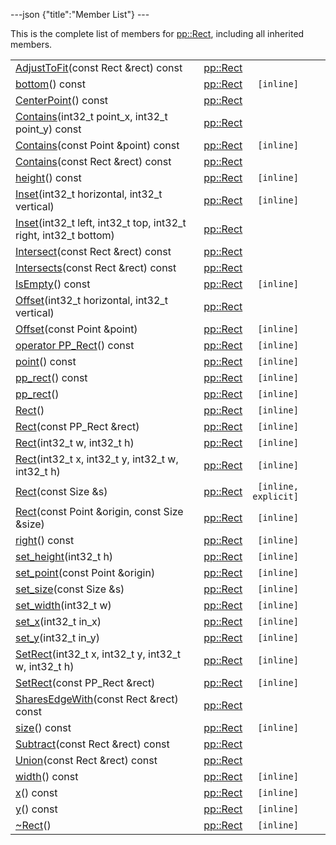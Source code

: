 ---json {"title":"Member List"} ---

This is the complete list of members for <a href="/docs/native-client/pepper_dev/cpp/classpp_1_1_rect/" class="el">pp::Rect</a>, including all inherited members.

<table><tbody><tr class="odd"><td><a href="/docs/native-client/pepper_dev/cpp/classpp_1_1_rect#aa6d25f1179956e0ee13467e10d169bbc" class="el">AdjustToFit</a>(const Rect &amp;rect) const</td><td><a href="/docs/native-client/pepper_dev/cpp/classpp_1_1_rect/" class="el">pp::Rect</a></td><td></td></tr><tr class="even"><td><a href="/docs/native-client/pepper_dev/cpp/classpp_1_1_rect#a2554e9d4a85d5741dd3cc4e121a15643" class="el">bottom</a>() const</td><td><a href="/docs/native-client/pepper_dev/cpp/classpp_1_1_rect/" class="el">pp::Rect</a></td><td><code> [inline]</code></td></tr><tr class="odd"><td><a href="/docs/native-client/pepper_dev/cpp/classpp_1_1_rect#a86ceef39ee91844a877554a2e72bf49f" class="el">CenterPoint</a>() const</td><td><a href="/docs/native-client/pepper_dev/cpp/classpp_1_1_rect/" class="el">pp::Rect</a></td><td></td></tr><tr class="even"><td><a href="/docs/native-client/pepper_dev/cpp/classpp_1_1_rect#aae5394eb09b76d2ef7c9251b1e738a3f" class="el">Contains</a>(int32_t point_x, int32_t point_y) const</td><td><a href="/docs/native-client/pepper_dev/cpp/classpp_1_1_rect/" class="el">pp::Rect</a></td><td></td></tr><tr class="odd"><td><a href="/docs/native-client/pepper_dev/cpp/classpp_1_1_rect#a9386508708c88be8820bd19eedbd1862" class="el">Contains</a>(const Point &amp;point) const</td><td><a href="/docs/native-client/pepper_dev/cpp/classpp_1_1_rect/" class="el">pp::Rect</a></td><td><code> [inline]</code></td></tr><tr class="even"><td><a href="/docs/native-client/pepper_dev/cpp/classpp_1_1_rect#a419d8b63aafcb6626538969abcc7573a" class="el">Contains</a>(const Rect &amp;rect) const</td><td><a href="/docs/native-client/pepper_dev/cpp/classpp_1_1_rect/" class="el">pp::Rect</a></td><td></td></tr><tr class="odd"><td><a href="/docs/native-client/pepper_dev/cpp/classpp_1_1_rect#ab7e196b0fba7f34246bf8106f562ff34" class="el">height</a>() const</td><td><a href="/docs/native-client/pepper_dev/cpp/classpp_1_1_rect/" class="el">pp::Rect</a></td><td><code> [inline]</code></td></tr><tr class="even"><td><a href="/docs/native-client/pepper_dev/cpp/classpp_1_1_rect#a83e4d334a41b6d612f1f18ea958767f7" class="el">Inset</a>(int32_t horizontal, int32_t vertical)</td><td><a href="/docs/native-client/pepper_dev/cpp/classpp_1_1_rect/" class="el">pp::Rect</a></td><td><code> [inline]</code></td></tr><tr class="odd"><td><a href="/docs/native-client/pepper_dev/cpp/classpp_1_1_rect#a17d964545980ac3ae785ef4484c5315a" class="el">Inset</a>(int32_t left, int32_t top, int32_t right, int32_t bottom)</td><td><a href="/docs/native-client/pepper_dev/cpp/classpp_1_1_rect/" class="el">pp::Rect</a></td><td></td></tr><tr class="even"><td><a href="/docs/native-client/pepper_dev/cpp/classpp_1_1_rect#af903bf60faa68544372f5a58b00144aa" class="el">Intersect</a>(const Rect &amp;rect) const</td><td><a href="/docs/native-client/pepper_dev/cpp/classpp_1_1_rect/" class="el">pp::Rect</a></td><td></td></tr><tr class="odd"><td><a href="/docs/native-client/pepper_dev/cpp/classpp_1_1_rect#a32a682a28a1de0b7fa5793a3660514b0" class="el">Intersects</a>(const Rect &amp;rect) const</td><td><a href="/docs/native-client/pepper_dev/cpp/classpp_1_1_rect/" class="el">pp::Rect</a></td><td></td></tr><tr class="even"><td><a href="/docs/native-client/pepper_dev/cpp/classpp_1_1_rect#a8092af1866d23f91f517058b4f612eb5" class="el">IsEmpty</a>() const</td><td><a href="/docs/native-client/pepper_dev/cpp/classpp_1_1_rect/" class="el">pp::Rect</a></td><td><code> [inline]</code></td></tr><tr class="odd"><td><a href="/docs/native-client/pepper_dev/cpp/classpp_1_1_rect#a3c39cdfe70b05c4cb172848daf4cd093" class="el">Offset</a>(int32_t horizontal, int32_t vertical)</td><td><a href="/docs/native-client/pepper_dev/cpp/classpp_1_1_rect/" class="el">pp::Rect</a></td><td></td></tr><tr class="even"><td><a href="/docs/native-client/pepper_dev/cpp/classpp_1_1_rect#a8fdc680fc8d23ca24f5a10ec93db3414" class="el">Offset</a>(const Point &amp;point)</td><td><a href="/docs/native-client/pepper_dev/cpp/classpp_1_1_rect/" class="el">pp::Rect</a></td><td><code> [inline]</code></td></tr><tr class="odd"><td><a href="/docs/native-client/pepper_dev/cpp/classpp_1_1_rect#a02e46c92ffedee393caff7ae0f7aca2f" class="el">operator PP_Rect</a>() const</td><td><a href="/docs/native-client/pepper_dev/cpp/classpp_1_1_rect/" class="el">pp::Rect</a></td><td><code> [inline]</code></td></tr><tr class="even"><td><a href="/docs/native-client/pepper_dev/cpp/classpp_1_1_rect#ad4d6b9c43472620d8363cbe091f8c5b3" class="el">point</a>() const</td><td><a href="/docs/native-client/pepper_dev/cpp/classpp_1_1_rect/" class="el">pp::Rect</a></td><td><code> [inline]</code></td></tr><tr class="odd"><td><a href="/docs/native-client/pepper_dev/cpp/classpp_1_1_rect#adf531599805a31e63098782c3108c0e0" class="el">pp_rect</a>() const</td><td><a href="/docs/native-client/pepper_dev/cpp/classpp_1_1_rect/" class="el">pp::Rect</a></td><td><code> [inline]</code></td></tr><tr class="even"><td><a href="/docs/native-client/pepper_dev/cpp/classpp_1_1_rect#af278a4ae7b2a1af26a7cc8d4f0b629e6" class="el">pp_rect</a>()</td><td><a href="/docs/native-client/pepper_dev/cpp/classpp_1_1_rect/" class="el">pp::Rect</a></td><td><code> [inline]</code></td></tr><tr class="odd"><td><a href="/docs/native-client/pepper_dev/cpp/classpp_1_1_rect#a839431b4022e2ebdba8472444035401a" class="el">Rect</a>()</td><td><a href="/docs/native-client/pepper_dev/cpp/classpp_1_1_rect/" class="el">pp::Rect</a></td><td><code> [inline]</code></td></tr><tr class="even"><td><a href="/docs/native-client/pepper_dev/cpp/classpp_1_1_rect#a1625c1989e873e231cac08fe0877df4a" class="el">Rect</a>(const PP_Rect &amp;rect)</td><td><a href="/docs/native-client/pepper_dev/cpp/classpp_1_1_rect/" class="el">pp::Rect</a></td><td><code> [inline]</code></td></tr><tr class="odd"><td><a href="/docs/native-client/pepper_dev/cpp/classpp_1_1_rect#a46617cae1905a1793ecc9ea0d2dd64e6" class="el">Rect</a>(int32_t w, int32_t h)</td><td><a href="/docs/native-client/pepper_dev/cpp/classpp_1_1_rect/" class="el">pp::Rect</a></td><td><code> [inline]</code></td></tr><tr class="even"><td><a href="/docs/native-client/pepper_dev/cpp/classpp_1_1_rect#a0d444f7609de3ba609a80c232aa7c857" class="el">Rect</a>(int32_t x, int32_t y, int32_t w, int32_t h)</td><td><a href="/docs/native-client/pepper_dev/cpp/classpp_1_1_rect/" class="el">pp::Rect</a></td><td><code> [inline]</code></td></tr><tr class="odd"><td><a href="/docs/native-client/pepper_dev/cpp/classpp_1_1_rect#ac2a745a2ef59463bf9f17814035f27dd" class="el">Rect</a>(const Size &amp;s)</td><td><a href="/docs/native-client/pepper_dev/cpp/classpp_1_1_rect/" class="el">pp::Rect</a></td><td><code> [inline, explicit]</code></td></tr><tr class="even"><td><a href="/docs/native-client/pepper_dev/cpp/classpp_1_1_rect#a8c4b37a52ccf96670b6ca1f732af07fe" class="el">Rect</a>(const Point &amp;origin, const Size &amp;size)</td><td><a href="/docs/native-client/pepper_dev/cpp/classpp_1_1_rect/" class="el">pp::Rect</a></td><td><code> [inline]</code></td></tr><tr class="odd"><td><a href="/docs/native-client/pepper_dev/cpp/classpp_1_1_rect#a83ecc36b001f2c24d99e3088d1cc45a2" class="el">right</a>() const</td><td><a href="/docs/native-client/pepper_dev/cpp/classpp_1_1_rect/" class="el">pp::Rect</a></td><td><code> [inline]</code></td></tr><tr class="even"><td><a href="/docs/native-client/pepper_dev/cpp/classpp_1_1_rect#a7f816974533715510bfbe1a77bf09e98" class="el">set_height</a>(int32_t h)</td><td><a href="/docs/native-client/pepper_dev/cpp/classpp_1_1_rect/" class="el">pp::Rect</a></td><td><code> [inline]</code></td></tr><tr class="odd"><td><a href="/docs/native-client/pepper_dev/cpp/classpp_1_1_rect#aa099aad16ade23466364968d1cfbb68e" class="el">set_point</a>(const Point &amp;origin)</td><td><a href="/docs/native-client/pepper_dev/cpp/classpp_1_1_rect/" class="el">pp::Rect</a></td><td><code> [inline]</code></td></tr><tr class="even"><td><a href="/docs/native-client/pepper_dev/cpp/classpp_1_1_rect#a484a54bc72ce43eae283dd04d5258a42" class="el">set_size</a>(const Size &amp;s)</td><td><a href="/docs/native-client/pepper_dev/cpp/classpp_1_1_rect/" class="el">pp::Rect</a></td><td><code> [inline]</code></td></tr><tr class="odd"><td><a href="/docs/native-client/pepper_dev/cpp/classpp_1_1_rect#ad8b7a557c0a3b7b09a71cc7da3b8cac3" class="el">set_width</a>(int32_t w)</td><td><a href="/docs/native-client/pepper_dev/cpp/classpp_1_1_rect/" class="el">pp::Rect</a></td><td><code> [inline]</code></td></tr><tr class="even"><td><a href="/docs/native-client/pepper_dev/cpp/classpp_1_1_rect#ac5e698050a5de8bcb57847ac876279cc" class="el">set_x</a>(int32_t in_x)</td><td><a href="/docs/native-client/pepper_dev/cpp/classpp_1_1_rect/" class="el">pp::Rect</a></td><td><code> [inline]</code></td></tr><tr class="odd"><td><a href="/docs/native-client/pepper_dev/cpp/classpp_1_1_rect#a99d75f24b47d11e05aadde0bcf11b128" class="el">set_y</a>(int32_t in_y)</td><td><a href="/docs/native-client/pepper_dev/cpp/classpp_1_1_rect/" class="el">pp::Rect</a></td><td><code> [inline]</code></td></tr><tr class="even"><td><a href="/docs/native-client/pepper_dev/cpp/classpp_1_1_rect#aff9442d9ee78ad390129625379b2103f" class="el">SetRect</a>(int32_t x, int32_t y, int32_t w, int32_t h)</td><td><a href="/docs/native-client/pepper_dev/cpp/classpp_1_1_rect/" class="el">pp::Rect</a></td><td><code> [inline]</code></td></tr><tr class="odd"><td><a href="/docs/native-client/pepper_dev/cpp/classpp_1_1_rect#ad19e517179cc55db2a16d317d2e8904a" class="el">SetRect</a>(const PP_Rect &amp;rect)</td><td><a href="/docs/native-client/pepper_dev/cpp/classpp_1_1_rect/" class="el">pp::Rect</a></td><td><code> [inline]</code></td></tr><tr class="even"><td><a href="/docs/native-client/pepper_dev/cpp/classpp_1_1_rect#a2471b9960ecbbb006330cd1bb6d51701" class="el">SharesEdgeWith</a>(const Rect &amp;rect) const</td><td><a href="/docs/native-client/pepper_dev/cpp/classpp_1_1_rect/" class="el">pp::Rect</a></td><td></td></tr><tr class="odd"><td><a href="/docs/native-client/pepper_dev/cpp/classpp_1_1_rect#ae545e94421d1384fb292b270222b812e" class="el">size</a>() const</td><td><a href="/docs/native-client/pepper_dev/cpp/classpp_1_1_rect/" class="el">pp::Rect</a></td><td><code> [inline]</code></td></tr><tr class="even"><td><a href="/docs/native-client/pepper_dev/cpp/classpp_1_1_rect#acb5c5d3c44facb488723c609f95b3d72" class="el">Subtract</a>(const Rect &amp;rect) const</td><td><a href="/docs/native-client/pepper_dev/cpp/classpp_1_1_rect/" class="el">pp::Rect</a></td><td></td></tr><tr class="odd"><td><a href="/docs/native-client/pepper_dev/cpp/classpp_1_1_rect#ab7f3bfc56fddca606125f806f8752880" class="el">Union</a>(const Rect &amp;rect) const</td><td><a href="/docs/native-client/pepper_dev/cpp/classpp_1_1_rect/" class="el">pp::Rect</a></td><td></td></tr><tr class="even"><td><a href="/docs/native-client/pepper_dev/cpp/classpp_1_1_rect#a102299d70d5cd970298c6de5b8ec260d" class="el">width</a>() const</td><td><a href="/docs/native-client/pepper_dev/cpp/classpp_1_1_rect/" class="el">pp::Rect</a></td><td><code> [inline]</code></td></tr><tr class="odd"><td><a href="/docs/native-client/pepper_dev/cpp/classpp_1_1_rect#acf8feb9af84a42d30917e2c590eafb33" class="el">x</a>() const</td><td><a href="/docs/native-client/pepper_dev/cpp/classpp_1_1_rect/" class="el">pp::Rect</a></td><td><code> [inline]</code></td></tr><tr class="even"><td><a href="/docs/native-client/pepper_dev/cpp/classpp_1_1_rect#af84b03d10a656af3bbdabae6e0f37972" class="el">y</a>() const</td><td><a href="/docs/native-client/pepper_dev/cpp/classpp_1_1_rect/" class="el">pp::Rect</a></td><td><code> [inline]</code></td></tr><tr class="odd"><td><a href="/docs/native-client/pepper_dev/cpp/classpp_1_1_rect#af8bb88a4f39237b78ff8ebf5f3a429e2" class="el">~Rect</a>()</td><td><a href="/docs/native-client/pepper_dev/cpp/classpp_1_1_rect/" class="el">pp::Rect</a></td><td><code> [inline]</code></td></tr></tbody></table>

